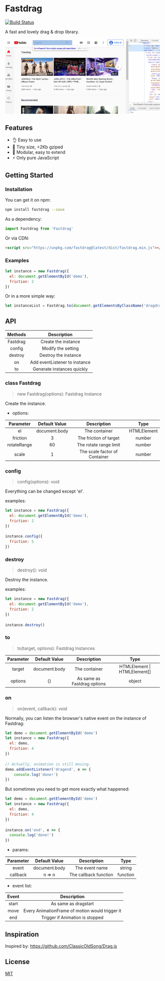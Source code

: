 # Fastdrag

[![Build Status](https://www.travis-ci.org/qkorbit/fastdrag.svg?branch=master)](https://www.travis-ci.org/qkorbit/fastdrag)

A fast and lovely drag & drop library.

![demo](https://raw.githubusercontent.com/qkorbit/Fastdrag/master/example/show.gif)

## Features

* 👌 Easy to use
* 🚀 Tiny size, <2Kb gziped
* 🤣 Modular, easy to extend
* ⚡️ Only pure JavaScript

## Getting Started

### Installation

You can get it on npm:

```bash
npm install fastdrag --save
```

As a dependency:

```javascript
import Fastdrag from 'Fastdrag'
```

Or via CDN:

```html
<script src="https://unpkg.com/fastdrag@latest/dist/fastdrag.min.js"></script>
```

### Examples

```javascript
let instance = new Fastdrag({
  el: document.getElementById('demo'),
  friction: 2
})
```

Or in a more simple way:

```javascript
let instanceList = Fastdrag.to(document.getElementsByClassName('dragdrag'))
```

## API

|   Methods   |   Description   |
|:--------:|:--------:|
|Fastdrag  | Create the instance  |
|config | Modify the setting |
|destroy | Destroy the instance |
|on | Add eventListener to instance |
|to | Generate instances quickly |

### class Fastdrag

> new Fastdrag(options): Fastdrag Instance

Create the instance.

* options:

|   Parameter   |  Default Value  |   Description   | Type    |
|:--------:|:--------:|:--------:|:--------:|
|el| document.body |The container|HTMLElement|
|friction| 3 |The friction of target|number|
|rotateRange| 60 |The rotate range limit|number|
|scale|1|The scale factor of Container|number|

### config

> config(options): void

Everything can be changed except 'el'.

examples:

```javascript
let instance = new Fastdrag({
  el: document.getElementById('demo'),
  friction: 2
})

instance.config({
  friction: 5
})
```
### destroy

> destroy(): void

Destroy the instance.

examples:

```javascript
let instance = new Fastdrag({
  el: document.getElementById('demo'),
  friction: 2
})

instance.destroy()
```

### to

> to(target, options): Fastdrag Instances

|   Parameter   |  Default Value  |   Description   | Type    |
|:--------:|:--------:|:--------:|:--------:|
|target| document.body |The container|HTMLElement \| HTMLElement[]|
|options| {} |As same as Fastdrag options|object|


### on

> on(event, callback): void

Normally, you can listen the browser's native event on the instance of Fastdrag:

```javascript
let demo = document.getElementById('demo')
let instance = new Fastdrag({
  el: demo,
  friction: 4
})

// Actually, animation is still moving.
demo.addEventListener('dragend', e => {
	console.log('done!')
})

```

But sometimes you need to get more exactly what happened:

```javascript
let demo = document.getElementById('demo')
let instance = new Fastdrag({
  el: demo,
  friction: 4
})

instance.on('end', e => {
  console.log('done!')
})

```

* params:

|   Parameter   |  Default Value  |   Description   | Type    |
|:--------:|:--------:|:--------:|:--------:|
|event| document.body |The event name|string|
|callback| n => n |The callback function|function|

* event list:

|   Event   |   Description   |
|:--------:|:--------:|
|start  | As same as dragstart  |
|move | Every AnimationFrame of motion would trigger it |
|end | Trigger if Animation is stopped |


## Inspiration

Inspired by: https://github.com/ClassicOldSong/Drag.js

## License

[MIT](LICENSE)